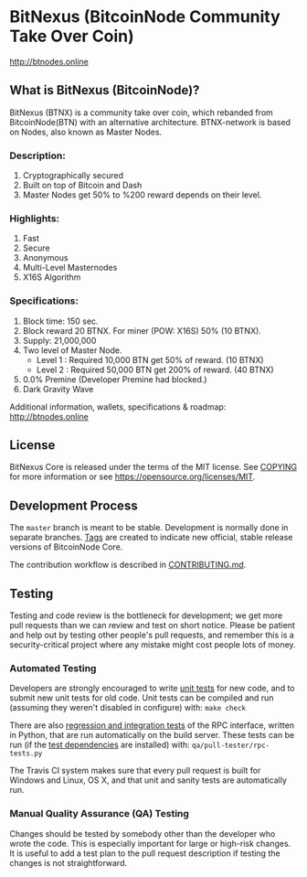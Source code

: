 BitNexus (BitcoinNode Community Take Over Coin)
===============================


http://btnodes.online


What is BitNexus (BitcoinNode)?
----------------

BitNexus (BTNX) is a community take over coin, which rebanded from BitcoinNode(BTN) with an alternative architecture. BTNX-network is based on Nodes, also known as Master Nodes.

### Description:

1. Cryptographically secured
2. Built on top of Bitcoin and Dash
3. Master Nodes get 50% to %200 reward depends on their level.

### Highlights:

1. Fast
2. Secure
3. Anonymous
4. Multi-Level Masternodes
5. X16S Algorithm 

### Specifications:

1. Block time: 150 sec.
2. Block reward 20 BTNX. For miner (POW: X16S) 50% (10 BTNX). 
3. Supply: 21,000,000
4. Two level of Master Node.
   - Level 1 : Required 10,000 BTN get 50%  of reward. (10 BTNX)
   - Level 2 : Required 50,000 BTN get 200% of reward. (40 BTNX)
5. 0.0% Premine (Developer Premine had blocked.)
6. Dark Gravity Wave

Additional information, wallets, specifications & roadmap: http://btnodes.online

License
-------

BitNexus Core is released under the terms of the MIT license. See [COPYING](COPYING) for more
information or see https://opensource.org/licenses/MIT.

Development Process
-------------------

The `master` branch is meant to be stable. Development is normally done in separate branches.
[Tags](https://github.com/btnodes/btnodes/tags) are created to indicate new official,
stable release versions of BitcoinNode Core.

The contribution workflow is described in [CONTRIBUTING.md](CONTRIBUTING.md).

Testing
-------

Testing and code review is the bottleneck for development; we get more pull
requests than we can review and test on short notice. Please be patient and help out by testing
other people's pull requests, and remember this is a security-critical project where any mistake might cost people
lots of money.

### Automated Testing

Developers are strongly encouraged to write [unit tests](/doc/unit-tests.md) for new code, and to
submit new unit tests for old code. Unit tests can be compiled and run
(assuming they weren't disabled in configure) with: `make check`

There are also [regression and integration tests](/qa) of the RPC interface, written
in Python, that are run automatically on the build server.
These tests can be run (if the [test dependencies](/qa) are installed) with: `qa/pull-tester/rpc-tests.py`

The Travis CI system makes sure that every pull request is built for Windows
and Linux, OS X, and that unit and sanity tests are automatically run.

### Manual Quality Assurance (QA) Testing

Changes should be tested by somebody other than the developer who wrote the
code. This is especially important for large or high-risk changes. It is useful
to add a test plan to the pull request description if testing the changes is
not straightforward.

